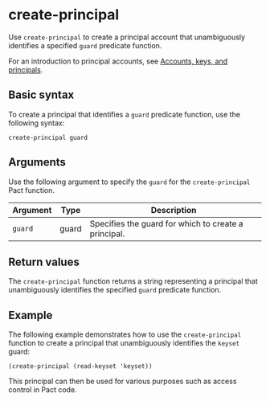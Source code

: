 # create-principal

Use `create-principal` to create a principal account that unambiguously identifies a specified `guard` predicate function.

For an introduction to principal accounts, see [Accounts, keys, and principals](/learn/accounts).

## Basic syntax

To create a principal that identifies a `guard` predicate function, use the following syntax:

```pact
create-principal guard
```

## Arguments

Use the following argument to specify the `guard` for the `create-principal` Pact function.

| Argument | Type | Description |
| --- | --- | --- |
| `guard` | guard | Specifies the guard for which to create a principal. |

## Return values

The `create-principal` function returns a string representing a principal that unambiguously identifies the specified `guard` predicate function.

## Example

The following example demonstrates how to use the `create-principal` function to create a principal that unambiguously identifies the `keyset` guard:

```pact
(create-principal (read-keyset 'keyset))
```

This principal can then be used for various purposes such as access control in Pact code.
